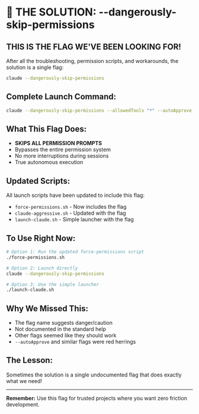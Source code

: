 # 🎯 THE SOLUTION: --dangerously-skip-permissions

## THIS IS THE FLAG WE'VE BEEN LOOKING FOR!

After all the troubleshooting, permission scripts, and workarounds, the solution is a single flag:

```bash
claude --dangerously-skip-permissions
```

## Complete Launch Command:
```bash
claude --dangerously-skip-permissions --allowedTools "*" --autoApprove true
```

## What This Flag Does:
- **SKIPS ALL PERMISSION PROMPTS**
- Bypasses the entire permission system
- No more interruptions during sessions
- True autonomous execution

## Updated Scripts:
All launch scripts have been updated to include this flag:
- `force-permissions.sh` - Now includes the flag
- `claude-aggressive.sh` - Updated with the flag
- `launch-claude.sh` - Simple launcher with the flag

## To Use Right Now:
```bash
# Option 1: Run the updated force-permissions script
./force-permissions.sh

# Option 2: Launch directly
claude --dangerously-skip-permissions

# Option 3: Use the simple launcher
./launch-claude.sh
```

## Why We Missed This:
- The flag name suggests danger/caution
- Not documented in the standard help
- Other flags seemed like they should work
- `--autoApprove` and similar flags were red herrings

## The Lesson:
Sometimes the solution is a single undocumented flag that does exactly what we need!

---
**Remember:** Use this flag for trusted projects where you want zero friction development.
